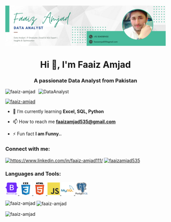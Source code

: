 ![logo](https://github.com/faaizamjad/faaiz-amjad/blob/main/GitHub-Banner.png)
<h1 align="center">Hi 👋, I'm Faaiz Amjad</h1>
<h3 align="center">A passionate Data Analyst from Pakistan</h3>

<img align="right" alt="DataAnalyst" width="400" src="https://user-images.githubusercontent.com/55389276/140866485-8fb1c876-9a8f-4d6a-98dc-08c4981eaf70.gif">

<p align="left"> <img src="https://komarev.com/ghpvc/?username=faaiz-amjad&label=Profile%20views&color=0e75b6&style=flat" alt="faaiz-amjad" /> </p>

<p align="left"> <a href="https://github.com/ryo-ma/github-profile-trophy"><img src="https://github-profile-trophy.vercel.app/?username=faaiz-amjad" alt="faaiz-amjad" /></a> </p>

- 🌱 I’m currently learning **Excel, SQL, Python**

- 📫 How to reach me **faaizamjad535@gmail.com**

- ⚡ Fun fact **I am Funny..**

<h3 align="left">Connect with me:</h3>
<p align="left">
  <a href="https://linkedin.com/in/https://www.linkedin.com/in/faaiz-amjad111/" target="blank"><img align="center" src="https://raw.githubusercontent.com/rahuldkjain/github-profile-readme-generator/master/src/images/icons/Social/linked-in-alt.svg" alt="https://www.linkedin.com/in/faaiz-amjad111/" height="30" width="40" /></a>
<a href="https://instagram.com/faaizamjad535" target="blank"><img align="center" src="https://raw.githubusercontent.com/rahuldkjain/github-profile-readme-generator/master/src/images/icons/Social/instagram.svg" alt="faaizamjad535" height="30" width="40" /></a>
</p>

<h3 align="left">Languages and Tools:</h3>
<p align="left"> <a href="https://getbootstrap.com" target="_blank" rel="noreferrer"> <img src="https://raw.githubusercontent.com/devicons/devicon/master/icons/bootstrap/bootstrap-plain-wordmark.svg" alt="bootstrap" width="40" height="40"/> </a> <a href="https://www.w3schools.com/css/" target="_blank" rel="noreferrer"> <img src="https://raw.githubusercontent.com/devicons/devicon/master/icons/css3/css3-original-wordmark.svg" alt="css3" width="40" height="40"/> </a> <a href="https://www.w3.org/html/" target="_blank" rel="noreferrer"> <img src="https://raw.githubusercontent.com/devicons/devicon/master/icons/html5/html5-original-wordmark.svg" alt="html5" width="40" height="40"/> </a> <a href="https://developer.mozilla.org/en-US/docs/Web/JavaScript" target="_blank" rel="noreferrer"> <img src="https://raw.githubusercontent.com/devicons/devicon/master/icons/javascript/javascript-original.svg" alt="javascript" width="40" height="40"/> </a> <a href="https://www.mysql.com/" target="_blank" rel="noreferrer"> <img src="https://raw.githubusercontent.com/devicons/devicon/master/icons/mysql/mysql-original-wordmark.svg" alt="mysql" width="40" height="40"/> </a> <a href="https://www.postgresql.org" target="_blank" rel="noreferrer"> <img src="https://raw.githubusercontent.com/devicons/devicon/master/icons/postgresql/postgresql-original-wordmark.svg" alt="postgresql" width="40" height="40"/> </a> </p>

<p><img align="left" src="https://github-readme-stats.vercel.app/api/top-langs?username=faaiz-amjad&show_icons=true&locale=en&layout=compact" alt="faaiz-amjad" /></p>

<p>&nbsp;<img align="center" src="https://github-readme-stats.vercel.app/api?username=faaiz-amjad&show_icons=true&locale=en" alt="faaiz-amjad" /></p>

<p><img align="center" src="https://github-readme-streak-stats.herokuapp.com/?user=faaiz-amjad&" alt="faaiz-amjad" /></p>
